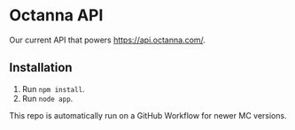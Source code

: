 # Octanna API

Our current API that powers https://api.octanna.com/.

## Installation
1. Run `npm install`.
2. Run `node app`.

This repo is automatically run on a GitHub Workflow for newer MC versions.
